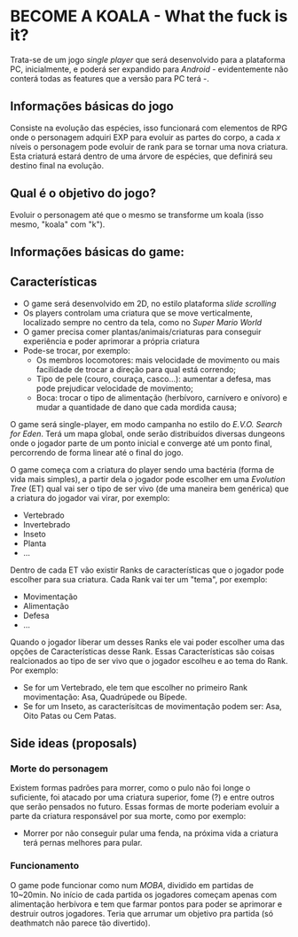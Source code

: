 # BECOME A KOALA  - What the fuck is it? #
Trata-se de um jogo _single player_ que será desenvolvido para a plataforma PC, inicialmente, e poderá ser expandido para _Android_ - evidentemente não conterá todas as features que a versão para PC terá -.

## Informações básicas do jogo ##

Consiste na evolução das espécies, isso funcionará com elementos de RPG onde o personagem adquiri EXP para evoluir as partes do corpo, a cada _x_ níveis o personagem pode evoluir de rank para se tornar uma nova criatura. Esta criaturá estará dentro de uma árvore de espécies, que definirá seu destino final na evolução.

## Qual é o objetivo do jogo? ##

Evoluir o personagem até que o mesmo se transforme um koala (isso mesmo, "koala" com "k").

## Informações básicas do game: ##

## Características ##
 * O game será desenvolvido em 2D, no estilo plataforma _slide scrolling_
 * Os players controlam uma criatura que se move verticalmente, localizado sempre no centro da tela, como no _Super Mario World_
 * O gamer precisa comer plantas/animais/criaturas para conseguir experiência e poder aprimorar a própria criatura
 * Pode-se trocar, por exemplo:
   - Os membros locomotores: mais velocidade de movimento ou mais facilidade de trocar a direção para qual está correndo;
   - Tipo de pele (couro, couraça, casco...): aumentar a defesa, mas pode prejudicar velocidade de movimento; 
   - Boca: trocar o tipo de alimentação (herbívoro, carnívero e onívoro) e mudar a quantidade de dano que cada mordida causa;

O game será single-player, em modo campanha no estilo do _E.V.O. Search for Eden_. Terá um mapa global, onde serão distribuídos diversas dungeons onde o jogador parte de um ponto inicial e converge até um ponto final, percorrendo de forma linear até o final do jogo.


O game começa com a criatura do player sendo uma bactéria (forma de vida mais simples), a partir dela o jogador pode escolher em uma _Evolution Tree_ (ET) qual vai ser o tipo de ser vivo (de uma maneira bem genérica) que a criatura do jogador vai virar, por exemplo:
 - Vertebrado
 - Invertebrado
 - Inseto
 - Planta
 - ...

Dentro de cada ET vão existir Ranks de características que o jogador pode escolher para sua criatura. Cada Rank vai ter um "tema", por exemplo:    
 - Movimentação 
 - Alimentação
 - Defesa
 - ...

Quando o jogador liberar um desses Ranks ele vai poder escolher uma das opções de Características desse Rank. Essas Características são coisas realcionados ao tipo de ser vivo que o jogador escolheu e ao tema do Rank. Por exemplo:
 - Se for um Vertebrado, ele tem que escolher no primeiro Rank movimentação: Asa, Quadrúpede ou Bípede.
 - Se for um Inseto, as caracterísitcas de movimentação podem ser: Asa, Oito Patas ou Cem Patas.

## Side ideas (proposals) ##

### Morte do personagem ###
Existem formas padrões para morrer, como o pulo não foi longe o suficiente, foi atacado por uma criatura superior, fome (?) e entre outros que serão pensados no futuro. Essas formas de morte poderiam evoluir a parte da criatura responsável por sua morte, como por exemplo:
  - Morrer por não conseguir pular uma fenda, na próxima vida a criatura terá pernas melhores para pular.

 
### Funcionamento ###

O game pode funcionar como num _MOBA_, dividido em partidas de 10~20min. No início de cada partida os jogadores começam apenas com alimentação herbívora e tem que farmar pontos para poder se aprimorar e destruir outros jogadores. Teria que arrumar um objetivo pra partida (só deathmatch não parece tão divertido).
